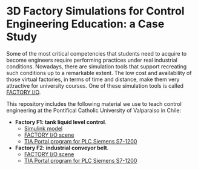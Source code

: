 # 3D Factory Simulations for Control Engineering Education: a Case Study

Some of the most critical competencies that students need to acquire to become engineers require performing practices under real industrial conditions. Nowadays, there are simulation tools that support recreating such conditions up to a remarkable extent. The low cost and availability of those virtual factories, in terms of time and distance, make them very attractive for university courses. One of these simulation tools is called [FACTORY I/O](https://factoryio.com/).

This repository includes the following material we use to teach control engineering  at the Pontifical Catholic University of Valparaiso in Chile:
- **Factory F1: tank liquid level control**.
  - [Simulink model](https://github.com/rheradio/3DFactoySimulationsForControlEngineering/tree/master/Simulink_resources)
  - [FACTORY I/O scene](https://github.com/rheradio/3DFactoySimulationsForControlEngineering/blob/master/FactoryIO_resources/FactoryIO/LevelControl_PID.factoryio)
  - [TIA Portal program for PLC Siemens S7-1200](https://github.com/rheradio/3DFactoySimulationsForControlEngineering/blob/master/FactoryIO_resources/TIA_PORTAL/pid_tank.ap15_1)
- **Factory F2: industrial conveyor belt**.
  - [FACTORY I/O scene](https://github.com/rheradio/3DFactoySimulationsForControlEngineering/blob/master/FactoryIO_resources/FactoryIO/ConveyorBelt.factoryio)
  - [TIA Portal program for PLC Siemens S7-1200](https://github.com/rheradio/3DFactoySimulationsForControlEngineering/blob/master/FactoryIO_resources/TIA_PORTAL/conveyorbelt.ap15_1)




